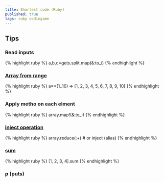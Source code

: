 ```yaml
---
title: Shortest code (Ruby)
published: true
tags: ruby codingame
---
```

## Tips
### Read inputs
{% highlight ruby %}
a,b,c=gets.split.map(&:to_i)
{% endhighlight %}

### [Array from range](https://stackoverflow.com/questions/191329/correct-way-to-populate-an-array-with-a-range-in-ruby/6587096#6587096)
{% highlight ruby %}
a=*(1..10) => [1, 2, 3, 4, 5, 6, 7, 8, 9, 10]
{% endhighlight %}

### Apply metho on each elment
{% highlight ruby %}
array.map!(&:to_i)
{% endhighlight %}

### [inject operation](https://stackoverflow.com/questions/1538789/how-to-sum-array-of-numbers-in-ruby/1538801#1538801)
{% highlight ruby %}
array.reduce(:+)		# or inject (alias)
{% endhighlight %}

### [sum](https://stackoverflow.com/questions/1538789/how-to-sum-array-of-numbers-in-ruby/1539643#1539643)
{% highlight ruby %}
[1, 2, 3, 4].sum
{% endhighlight %}


### p (puts)
